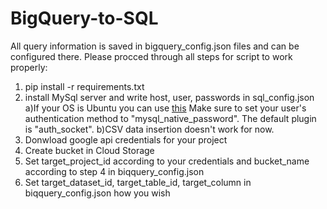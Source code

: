 # BigQuery-to-SQL

All query information is saved in bigquery_config.json files and can be configured there.
Please procced through all steps for script to work properly:
1) pip install -r requirements.txt
2) install MySql server and write host, user, passwords in sql_config.json
  a)If your OS is Ubuntu you can use [this](https://support.rackspace.com/how-to/installing-mysql-server-on-ubuntu/)
    Make sure to set your user's authentication method to "mysql_native_password". The default plugin is "auth_socket".
  b)CSV data insertion doesn't work for now.
3) Donwload google api credentials for your project
4) Create bucket in Cloud Storage
5) Set target_project_id according to your credentials and bucket_name according to step 4 in biqquery_config.json
6) Set target_dataset_id, target_table_id, target_column in biqquery_config.json how you wish
